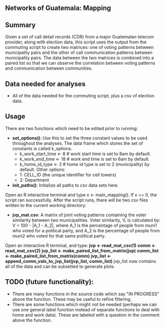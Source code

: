 <h2>Networks of Guatemala: Mapping</h2>

## Summary
Given a set of call detail records (CDR) from a major Guatemalan telecom provider, 
along with election data, this script uses the output from the commuting script to
create two matrices: one of voting patterns between municipality pairs and the 
other of call communication patterns between municipality pairs. The data
between the two matrices is combined into a paired list so that we can
observe the correlation between voting patterns and communication between
communities.

## Data needed for analyses
- All of the data needed for the commuting script, plus a csv of election
  data.

## Usage
There are two functions which need to be edited prior to running:
- **set_options()**: Use this to set the three constant values to be used throughout
  the analyses. The data frame which stores the set of constants is called
  k\_options.
  -  k\_work\_start\_time <- 8 # work start time is set to 8am by default.
  -  k\_work\_end\_time <- 18 # work end time is set to 6am by default.
  -  k\_home\_id_type <- 2 # home id type is set to 2 (municipality) by
     default. Other options:
    -  1: CELL\_ID (the unique identifier for cell towers)
    -  2: Department  
- **init_paths()**: Initialize all paths to csv data sets here.

Open an R interactive terminal and type x <- main\_mapping().
If x == 0, the script ran successfully.
After the script runs, there will be two csv files written to the current
working directory:
- **jvp\_mat.csv**: A matrix of joint voting patterns containing the voter
  similarity between two municipalities. Voter similarity, V, is calculated
by: V = 100 - |A\_1 - A\_2|, where A\_1 is the percentage of people from
muni1 who voted for a political party, and A\_2 is the percentage of people
from muni2 who voted for that same political party.

Open an interactive R terminal, and type:
**jvp <- read\_mat\_csv(1)**
**comm <- read\_mat\_csv(2)**
**jvp\_list <- make\_paired\_list\_from\_matrix(jvp)**
**comm\_list <- make\_paired\_list\_from\_matrix(comm)**
**jvp\_list <- append\_comm\_vals\_to\_jvp\_list(jvp\_list, comm\_list)**
jvp\_list now contains all of the data and can be subsetted to generate
plots.


## TODO (future functionality):
- There are many functions in the source code which say "IN PROGRESS" above
  the function. These may be useful to refine filtering.
- There are some functions which might not be needed (perhaps we can use one
  general label function instead of separate functions to deal with home and
work data). These are labeled with a question in the comment above the
function.
